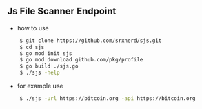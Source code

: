 ## Js File Scanner Endpoint
- how to use
```bash
    $ git clone https://github.com/srxnerd/sjs.git
    $ cd sjs
    $ go mod init sjs
    $ go mod download github.com/pkg/profile
    $ go build ./sjs.go
    $ ./sjs -help
```
- for example use
```bash
    $ ./sjs -url https://bitcoin.org -api https://bitcoin.org

```
